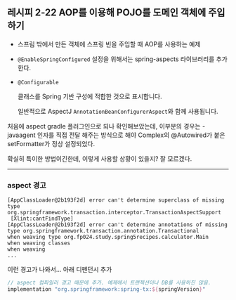 ## 레시피 2-22 AOP를 이용해 POJO를 도메인 객체에 주입하기

* 스프림 밖에서 만든 객체에 스프링 빈을 주입할 때 AOP를 사용하는 예제
* `@EnableSpringConfigured` 설정을 위해서는 spring-aspects 라이브러리를 추가한다.

* `@Configurable`

  클래스를 Spring 기반 구성에 적합한 것으로 표시합니다.

  일반적으로 AspectJ `AnnotationBeanConfigurerAspect`와 함께 사용됩니다.



처음에 aspect gradle 플러그인으로 되나 확인해보았는데,  이부분의 경우는 -javaagent 인자를 직접 전달 해주는 방식으로 해야 Complex의 @Autowired가 붙은 setFormatter가 정상 설정되었다.



확실히 특이한 방법이긴한데, 이렇게 사용할 상황이 있을지? 잘 모르겠다.



---

### aspect 경고

```
[AppClassLoader@2b193f2d] error can't determine superclass of missing type org.springframework.transaction.interceptor.TransactionAspectSupport
 [Xlint:cantFindType]
[AppClassLoader@2b193f2d] error can't determine annotations of missing type org.springframework.transaction.annotation.Transactional
when weaving type org.fp024.study.spring5recipes.calculator.Main
when weaving classes
when weaving
...
```

이런 경고가 나와서... 아래 디펜던시 추가

```groovy
// aspect 컴파일러 경고 때문에 추가. 예제에서 트랜젝션이나 DB를 사용하진 않음.
implementation "org.springframework:spring-tx:${springVersion}"
```

